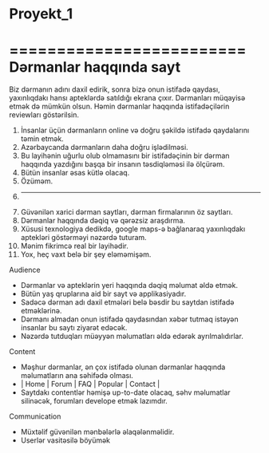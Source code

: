 # Proyekt_1
=========================
 Dərmanlar haqqında sayt
=========================
Biz dərmanın adını daxil edirik, sonra bizə onun istifadə qaydası, yaxınlıqdakı hansı apteklərdə satıldığı ekrana çıxır.
Dərmanları müqayisə etmək də mümkün olsun. Həmin dərmanlar haqqında istifadəçilərin reviewları göstərilsin.

1. İnsanlar üçün dərmanların online və doğru şəkildə istifadə qaydalarını təmin etmək.
2. Azərbaycanda dərmanların daha doğru işlədilməsi.
3. Bu layihənin uğurlu olub olmamasını bir istifadəçinin bir dərman haqqında yazdığını başqa bir insanın təsdiqləməsi ilə ölçürəm.
4. Bütün insanlar əsas kütlə olacaq.
5. Özüməm.
6. -------
7. Güvənilən xarici dərman saytları, dərman firmalarının öz saytları.
8. Dərmanlar haqqında dəqiq və qərəzsiz araşdırma.
9. Xüsusi texnologiya dedikdə, google maps-ə bağlanaraq yaxınlıqdakı aptekləri göstərməyi nəzərdə tuturam.
10. Mənim fikrimcə real bir layihədir.
11. Yox, heç vaxt belə bir şey eləməmişəm.

Audience
- Dərmanlar və apteklərin yeri haqqında dəqiq məlumat əldə etmək.
- Bütün yaş qruplarına aid bir sayt və applikasiyadır.
- Sadəcə dərman adı daxil etmələri belə bəsdir bu saytdan istifadə etməklərinə.
- Dərmanı almadan onun istifadə qaydasından xəbər tutmaq istəyən insanlar bu saytı ziyarət edəcək.
- Nəzərdə tutduqları müəyyən məlumatları əldə edərək ayrılmalıdırlar.

Content
- Məşhur dərmanlar, ən çox istifadə olunan dərmanlar haqqında məlumatların ana səhifədə olması.
- | Home | Forum | FAQ | Popular | Contact |
- Saytdakı contentlər həmişə up-to-date olacaq, səhv məlumatlar silinəcək, forumları develope etmək lazımdır.

Communication
- Müxtəlif güvənilən mənbələrlə əlaqələnməlidir.
- Userlər vasitəsilə böyümək
